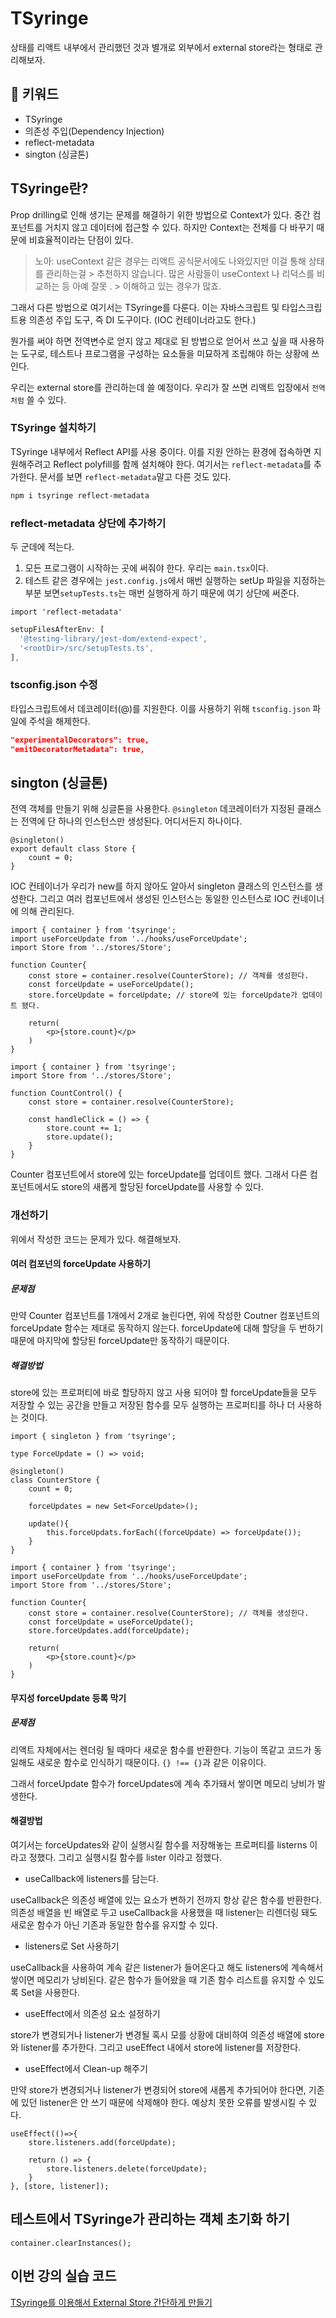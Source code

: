 # TSyringe

상태를 리액트 내부에서 관리했던 것과 별개로 외부에서 external store라는 형태로 관리해보자.

## :whale2: 키워드

* TSyringe
* 의존성 주입(Dependency Injection)
* reflect-metadata
* sington (싱글톤)

## TSyringe란?

Prop drilling로 인해 생기는 문제를 해결하기 위한 방법으로 Context가 있다.
중간 컴포넌트를 거치지 않고 데이터에 접근할 수 있다.
하지만 Context는 전체를 다 바꾸기 때문에 비효율적이라는 단점이 있다.

> 노아: useContext 같은 경우는 리액트 공식문서에도 나와있지만 이걸 통해 상태를 관리하는걸 > 추천하지 않습니다. 많은 사람들이 useContext 나 리덕스를 비교하는 등 아예 잘못 . > 이해하고 있는 경우가 많죠.

그래서 다른 방법으로 여기서는 TSyringe를 다룬다.
이는 자바스크립트 및 타입스크립트용 의존성 주입 도구, 즉 DI 도구이다. (IOC 컨테이너라고도 한다.)

뭔가를 써야 하면 전역변수로 얻지 않고 제대로 된 방법으로 얻어서 쓰고 싶을 때 사용하는 도구로,
테스트나 프로그램을 구성하는 요소들을 미묘하게 조립해야 하는 상황에 쓰인다.

우리는 external store를 관리하는데 쓸 예정이다. 우리가 잘 쓰면 리액트 입장에서 `전역처럼` 쓸 수 있다.

### TSyringe 설치하기

TSyringe 내부에서 Reflect API를 사용 중이다. 이를 지원 안하는 환경에 접속하면 지원해주려고  Reflect polyfill를 함께 설치해야 한다.
여기서는 `reflect-metadata`를 추가한다. 문서를 보면 `reflect-metadata`말고 다른 것도 있다.

```bash
npm i tsyringe reflect-metadata
```

### reflect-metadata 상단에 추가하기

두 군데에 적는다.

1. 모든 프로그램이 시작하는 곳에 써줘야 한다. 우리는 `main.tsx`이다.
2. 테스트 같은 경우에는 `jest.config.js`에서 매번 실행하는 setUp 파일을 지정하는 부분 보면`setupTests.ts`는 매번 실행하게 하기 때문에 여기 상단에 써준다.

```tsx
import 'reflect-metadata'
```

```javascript
setupFilesAfterEnv: [
  '@testing-library/jest-dom/extend-expect',
  '<rootDir>/src/setupTests.ts',
],
```

### tsconfig.json 수정

타입스크립트에서 데코레이터(@)를 지원한다. 이를 사용하기 위해 `tsconfig.json` 파일에 주석을 해제한다.

```json
"experimentalDecorators": true,
"emitDecoratorMetadata": true,  
```

## sington (싱글톤)

전역 객체를 만들기 위해 싱글톤을 사용한다. `@singleton` 데코레이터가 지정된 클래스는 전역에 단 하나의 인스턴스만 생성된다. 어디서든지 하나이다.

```tsx
@singleton()
export default class Store {
    count = 0;
}
```

IOC 컨테이너가 우리가 new를 하지 않아도 알아서 singleton 클래스의 인스턴스를 생성한다.
그리고 여러 컴포넌트에서 생성된 인스턴스는 동일한 인스턴스로 IOC 컨네이너에 의해 관리된다.

```tsx
import { container } from 'tsyringe';
import useForceUpdate from '../hooks/useForceUpdate';
import Store from '../stores/Store';

function Counter{
    const store = container.resolve(CounterStore); // 객체를 생성한다.
    const forceUpdate = useForceUpdate();
    store.forceUpdate = forceUpdate; // store에 있는 forceUpdate가 업데이트 됐다.

    return(
        <p>{store.count}</p>
    )
}
```

```tsx
import { container } from 'tsyringe';
import Store from '../stores/Store';

function CountControl() {
    const store = container.resolve(CounterStore);

    const handleClick = () => {
        store.count += 1;
        store.update();
    }
}
```

Counter 컴포넌트에서 store에 있는 forceUpdate를 업데이트 했다.
그래서 다른 컴포넌트에서도 store의 새롭게 할당된 forceUpdate를 사용할 수 있다.

### 개선하기

위에서 작성한 코드는 문제가 있다. 해결해보자.

#### 여러 컴포넌의 forceUpdate 사용하기

##### 문제점

만약 Counter 컴포넌트를 1개에서 2개로 늘린다면,  위에 작성한 Coutner 컴포넌트의 forceUpdate 함수는 제대로 동작하지 않는다.
forceUpdate에 대해 할당을 두 번하기 때문에 마지막에 할당된 forceUpdate만 동작하기 때문이다.

##### 해결방법

store에 있는 프로퍼티에 바로 할당하지 않고 사용 되어야 할 forceUpdate들을 모두 저장할 수 있는 공간을 만들고
저장된 함수를 모두 실행하는 프로퍼티를 하나 더 사용하는 것이다.

```tsx
import { singleton } from 'tsyringe';

type ForceUpdate = () => void;

@singleton()
class CounterStore {
    count = 0;

    forceUpdates = new Set<ForceUpdate>();

    update(){
        this.forceUpdats.forEach((forceUpdate) => forceUpdate());
    }
}
```

```tsx
import { container } from 'tsyringe';
import useForceUpdate from '../hooks/useForceUpdate';
import Store from '../stores/Store';

function Counter{
    const store = container.resolve(CounterStore); // 객체를 생성한다.
    const forceUpdate = useForceUpdate();
    store.forceUpdates.add(forceUpdate);

    return(
        <p>{store.count}</p>
    )
}
```

#### 무지성 forceUpdate 등록 막기

##### 문제점

리액트 자체에서는 렌더링 될 때마다 새로운 함수를 반환한다.
기능이 똑같고 코드가 동일해도 새로운 함수로 인식하기 때문이다. `{} !== {}`과 같은 이유이다.

그래서 forceUpdate 함수가 forceUpdates에 계속 추가돼서 쌓이면 메모리 낭비가 발생한다.

#### 해결방법

여기서는 forceUpdates와 같이 실행시킬 함수를 저장해놓는 프로퍼티를 listerns 이라고 정했다.
그리고 실행시킬 함수를 lister 이라고 정했다.

* useCallback에 listeners를 담는다.

useCallback은 의존성 배열에 있는 요소가 변하기 전까지 항상 같은 함수를 반환한다.
의존성 배열을 빈 배열로 두고 useCallback을 사용했을 때 listener는 리렌더링 돼도 새로운 함수가 아닌
기존과 동일한 함수를 유지할 수 있다.

* listeners로 Set 사용하기

useCallback을 사용하여 계속 같은 listener가 들어온다고 해도
listeners에 계속해서 쌓이면 메모리가 낭비된다. 같은 함수가 들어왔을 때 기존 함수 리스트를 유지할 수 있도록 Set을 사용한다.

* useEffect에서 의존성 요소 설정하기

store가 변경되거나 listener가 변경될 혹시 모를 상황에 대비하여 의존성 배열에 store와 listener를 추가한다.
그리고 useEffect 내에서 store에 listener를 저장한다.

* useEffect에서 Clean-up 해주기

만약 store가 변경되거나 listener가 변경되어 store에 새롭게 추가되어야 한다면,
기존에 있던 listener은 안 쓰기 때문에 삭제해야 한다. 예상치 못한 오류를 발생시킬 수 있다.

```tsx
useEffect(()=>{
    store.listeners.add(forceUpdate);
    
    return () => {
        store.listeners.delete(forceUpdate);
    }
}, [store, listener]);
```

## 테스트에서 TSyringe가 관리하는 객체 초기화 하기

```tsx
container.clearInstances();
```

## 이번 강의 실습 코드

[TSyringe를 이용해서 External Store 간단하게 만들기](https://github.com/kaori-killer/External-Store)